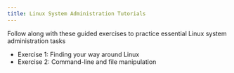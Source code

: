```yaml
---
title: Linux System Administration Tutorials
---
```


Follow along with these guided exercises to practice essential Linux system administration tasks

- Exercise 1: Finding your way around Linux
- Exercise 2: Command-line and file manipulation
